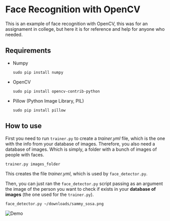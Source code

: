 # Face Recognition with OpenCV 

This is an example of face recognition with OpenCV, this was for an assignament in
college, but here it is for reference and help for anyone who needed. 

## Requirements

* Numpy
	```
	sudo pip install numpy
	```
* OpenCV
	```
	sudo pip install opencv-contrib-python
	```
* Pillow (Python Image Library, PIL)
	```
	sudo pip install pillow
	```

## How to use

First you need to run `trainer.py` to create a *trainer.yml* file, which is the one
with the info from your database of images. Therefore, you also need a database of images.
Which is simply, a folder with a bunch of images of people with faces.

```
trainer.py images_folder
```

This creates the file *trainer.yml*, which is used by `face_detector.py`.

Then, you can just ran the `face_detector.py` script passing as an argument the image of the 
person you want to check if exists in your **database of images** (the one used for the `trainer.py`).

```face_detector.py ~/downloads/sammy_sosa.png```

![Demo](opencv_demo.gif)
